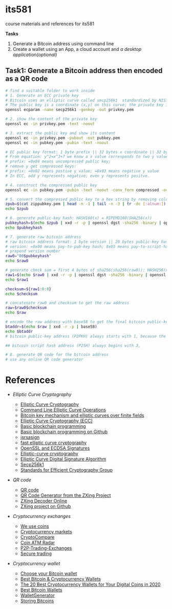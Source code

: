 # its581
course materials and references for its581

__Tasks__

1. Generate a Bitcoin address using command line
2. Create a wallet using an App, a cloud account and *a desktop application(optional)*

## Task1: Generate a Bitcoin address then encoded as a QR code
```bash
# find a suitable folder to work inside
# 1. Generate an ECC private key
# Bitcoin uses an elliptic curve called secp256k1  standardized by NIST, defined as y^2=x^3+7
# The public key is a coordinate (x,y) on this curve; the private key is a 32 bytes(256 bits) random number.
openssl ecparam -name secp256k1 -genkey -out privkey.pem

# 2. show the content of the private key
openssl ec -in privkey.pem -text -noout

# 3. extract the public key and show its content
openssl ec -in privkey.pem -pubout -out pubkey.pem
openssl ec -in pubkey.pem -pubin -text -noout

# EC public key format: 1 byte prefix || 32 bytes x coordinate || 32 bytes y coordinate
# From equation: y^2=x^3+7 we know a x value corresponds to two y values, one positve, one negative
# prefix: =0x04 means uncompressed public key;
# remove y get compressed keys:
# prefix: =0x02 means postive y value; =0x03 means negative y value
# In ECC, odd y represents negative; even y represents positve.

# 4. construct the compressed public key
openssl ec -in pubkey.pem -pubin -text -noout -conv_form compressed -out zippubkey.pem

# 5. convert the compressed public key to a hex string by removing colons and blanks
zpub=$(cat zippubkey.pem | head -n -1 | tail -n -3 | tr -dc [:alnum:])
echo $zpub

# 6. generate public-key hash: HASH160(x) = RIPEMD160(SHA256(x))
pubkeyhash=$(echo $zpub | xxd -r -p | openssl dgst -sha256 -binary | openssl dgst -ripemd160 | cut -d "=" -f 2 | tr -dc [:alnum:])
echo $pubkeyhash

# 7. generate raw bitcoin address
# raw bitcoin address format: 1 byte version || 20 bytes public-key hash || 4 bytes check sum
# version: =0x00 means pay-to-pub-key hash; 0x05 means pay-to-script-hash
# prepend version number
raw0="00$pubkeyhash"
echo $raw0

# generate check sum = first 4 bytes of sha256(sha256(raw0)): HASH256(x)=SHA256(SHA256(x))
raw1=$(echo $raw0 | xxd -r -p | openssl dgst -sha256 -binary | openssl dgst -sha256 | cut -d "=" -f 2 | tr -dc [:alnum:])
echo $raw1

checksum=${raw1:0:8}
echo $checksum

# concatenate raw0 and checksum to get the raw address
raw=$raw0$checksum
echo $raw

# encode the raw address with base58 to get the final bitcoin public-key address
btaddr=$(echo $raw | xxd -r -p | base58)
echo $btaddr
# bitcoin public-key address (P2PKH) always starts with 1, because the version number 0x00 is converted to 1 in base58 encoding

## bitcoin script hash address (P2SH) always begins with 3, 

# 8. generate QR code for the bitcoin address
# use any online QR code generator

```

# References

* _Elliptic Curve Cryptography_

  * [Elliptic Curve Cryptography](https://wiki.openssl.org/index.php/Elliptic\_Curve\_Cryptography)
  * [Command Line Elliptic Curve Operations](https://wiki.openssl.org/index.php/Command\_Line\_Elliptic\_Curve\_Operations)
  * [Bitcoin key mechanism and elliptic curves over finite fields](https://www.johndcook.com/blog/2018/08/14/bitcoin-elliptic-curves/)
  * [Elliptic Curve Cryptography (ECC)](https://cryptobook.nakov.com/asymmetric-key-ciphers/elliptic-curve-cryptography-ecc)
  * [Basic blockchain programming](http://davidederosa.com/basic-blockchain-programming/)
  * [Basic blockchain programming on Github](https://github.com/keeshux/basic-blockchain-programming)
  * [jsrsasign](https://kjur.github.io/jsrsasign/)
  * [fast elliptic curve cryptography](https://pypi.org/project/fastecdsa/)
  * [OpenSSL and ECDSA Signatures](https://medium.com/@skloesch/openssl-and-ecdsa-signatures-db60c005b1f4)
  * [Elliptic-curve cryptography](https://en.wikipedia.org/wiki/Elliptic-curve\_cryptography)
  * [Elliptic Curve Digital Signature Algorithm](https://en.bitcoin.it/wiki/Elliptic\_Curve\_Digital\_Signature\_Algorithm)
  * [Secp256k1](https://en.bitcoin.it/wiki/Secp256k1)
  * [Standards for Efficient Cryptography Group](http://www.secg.org/)

* _QR code_

  * [QR code](https://en.wikipedia.org/wiki/QR\_code)
  * [QR Code Generator from the ZXing Project](https://zxing.appspot.com/generator)
  * [ZXing Decoder Online](https://zxing.org/w/decode.jspx)
  * [ZXing project on Github](https://github.com/zxing/zxing)

* _Cryptocurrency exchanges_

	* [We use coins](https://www.weusecoins.com/)
  * [Cryptocurrency markets](https://bitcoincharts.com/markets/list/)
  * [CryptoCompare](https://www.cryptocompare.com/)
  * [Coin ATM Radar](https://coinatmradar.com/)
  * [P2P-Trading-Exchanges](https://github.com/cointastical/P2P-Trading-Exchanges/)
  * [Secure trading](https://en.bitcoin.it/wiki/Secure\_Trading)

* _Cryptocurrency wallet_

  * [Choose your Bitcoin wallet](https://bitcoin.org/en/choose-your-wallet)
  * [Best Bitcoin & Cryptocurrency Wallets](https://www.buybitcoinworldwide.com/wallets/)
  * [The 20 Best Cryptocurrency Wallets for Your Digital Coins in 2020](https://www.ubuntupit.com/best-cryptocurrency-wallets/)
  * [Best Bitcoin Wallets](https://www.thebalance.com/best-bitcoin-wallets-4160642)
  * [WalletGenerator](https://walletgenerator.net/)
  * [Storing Bitcoins](https://en.bitcoin.it/wiki/Storing\_bitcoins)
